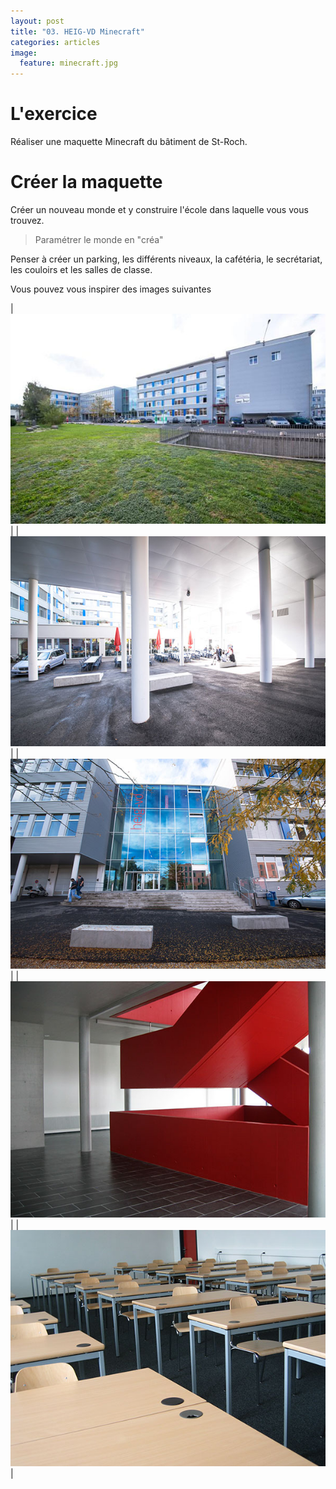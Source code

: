 ```yaml
---
layout: post
title: "03. HEIG-VD Minecraft"
categories: articles
image:
  feature: minecraft.jpg  
---
```

# L'exercice

Réaliser une maquette Minecraft du bâtiment de St-Roch.

# Créer la maquette

Créer un nouveau monde et y construire l'école dans laquelle vous vous trouvez.

> Paramétrer le monde en "créa"

Penser à créer un parking, les différents niveaux, la cafétéria, le secrétariat, les couloirs et les salles de classe.

Vous pouvez vous inspirer des images suivantes

| ![](/images/in-out/out-1.jpg) |
| ![](/images/in-out/out-2.jpg) |
| ![](/images/in-out/out-3.jpg) |
| ![](/images/in-out/in-1.jpg) |
| ![](/images/in-out/in-2.jpg) |
